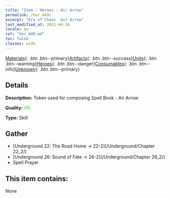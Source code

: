 ```yaml
---
title: "Item - Heroes - Air Arrow"
permalink: /her_449/
excerpt: "Era of Chaos  Air Arrow"
last_modified_at: 2021-04-16
locale: en
ref: "her_449.md"
toc: false
classes: wide
---
```

 [Materials](/Items/){: .btn .btn--primary}[Artifacts](/Items/Artifacts/){: .btn .btn--success}[Units](/Items/Units/){: .btn .btn--warning}[Heroes](/Items/Heroes/){: .btn .btn--danger}[Consumables](/Items/Consumables/){: .btn .btn--info}[Unknown](/Items/Unknown/){: .btn .btn--primary}

## Details
 **Description:** Token used for composing Spell Book - Air Arrow

 **Quality:** <span style="color: #32CD32">OK</span>

 **Type:** Skill

## Gather

*    [Underground 22: The Road Home -> 22-2](/Underground/Chapter 22_2/) 
*    [Underground 26: Sound of Fate -> 26-2](/Underground/Chapter 26_2/) 
*    Spell Prayer 

## This item contains:

  None

